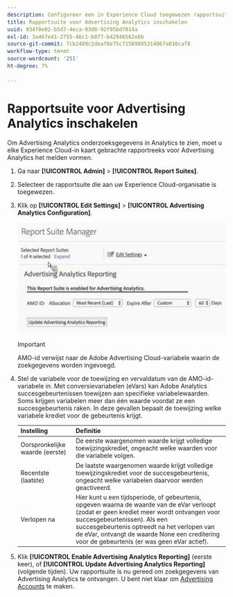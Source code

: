 ```yaml
---
description: Configureer een in Experience Cloud toegewezen rapportsuite voor gebruik in Advertising Analytics.
title: Rapportsuite voor Advertising Analytics inschakelen
uuid: 934f0e02-b5d7-4eca-93d8-92f95bd7014a
exl-id: 3a467e41-2755-46c1-b077-b42946562e6b
source-git-commit: 7cb2489c2deaf8e75c71589895314067a010caf8
workflow-type: tm+mt
source-wordcount: '251'
ht-degree: 7%

---
```


# Rapportsuite voor Advertising Analytics inschakelen

Om Advertising Analytics onderzoeksgegevens in Analytics te zien, moet u elke Experience Cloud-in kaart gebrachte rapportreeks voor Advertising Analytics het melden vormen.

1. Ga naar **[!UICONTROL Admin]** > **[!UICONTROL Report Suites]**.

1. Selecteer de rapportsuite die aan uw Experience Cloud-organisatie is toegewezen.
1. Klik op **[!UICONTROL Edit Settings]** > **[!UICONTROL Advertising Analytics Configuration]**.

   ![Rapportage](assets/aa_reporting.png)

   >[!IMPORTANT]
   >
   >AMO-id verwijst naar de Adobe Advertising Cloud-variabele waarin de zoekgegevens worden ingevoegd.

1. Stel de variabele voor de toewijzing en vervaldatum van de AMO-id-variabele in. Met conversievariabelen (eVars) kan Adobe Analytics succesgebeurtenissen toewijzen aan specifieke variabelewaarden. Soms krijgen variabelen meer dan één waarde voordat ze een succesgebeurtenis raken. In deze gevallen bepaalt de toewijzing welke variabele krediet voor de gebeurtenis krijgt.

   | Instelling | Definitie |
   |--- |--- |
   | Oorspronkelijke waarde (eerste) | De eerste waargenomen waarde krijgt volledige toewijzingskrediet, ongeacht welke waarden voor die variabele volgen. |
   | Recentste (laatste) | De laatste waargenomen waarde krijgt volledige toewijzingskrediet voor de succesgebeurtenis, ongeacht welke variabelen daarvoor werden geactiveerd. |
   | Verlopen na | Hier kunt u een tijdsperiode, of gebeurtenis, opgeven waarna de waarde van de eVar verloopt (zodat er geen krediet meer wordt ontvangen voor succesgebeurtenissen).  Als een succesgebeurtenis optreedt na het verlopen van de eVar, ontvangt de waarde None een creditering voor de gebeurtenis (er was geen eVar actief). |

1. Klik **[!UICONTROL Enable Advertising Analytics Reporting]** (eerste keer), of **[!UICONTROL Update Advertising Analytics Reporting]** (volgende tijden). Uw rapportsuite is nu gereed om zoekgegevens van Advertising Analytics te ontvangen. U bent niet klaar om [Advertising Accounts](/help/integrate/c-advertising-analytics/c-adanalytics-workflow/aa-create-ad-account.md) te maken.
